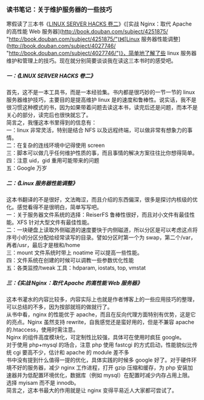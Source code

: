 ---
---

### 读书笔记：关于维护服务器的一些技巧

寒假读了三本书《[LINUX SERVER HACKS 卷二](http://book.douban.com/subject/2006913/ "http://book.douban.com/subject/2006913/")》《[实战 Nginx：取代 Apache 的高性能 Web 服务器](http://book.douban.com/subject/4251875/ "http://book.douban.com/subject/4251875/")》《[Linux 服务器性能调整](http://book.douban.com/subject/4027746/ "http://book.douban.com/subject/4027746/")》，简单地了解了些 linux 服务器维护和管理上的技巧。现在就分别简要谈谈我在读这三本书时的感受吧。

##### 一：《LINUX SERVER HACKS 卷二》

首先，这不是一本工具书，而是一本经验集。书内都是很巧妙的一节一节的 linux 服务器维护技巧，主要目的是提高维护 linux 是的速度和鲁棒性。说实话，我不是很习惯这种模式的书，因为如果带着问题去读这本书，读完后还是问题，而本不是关心的部分，读完后也很快就忘了。  
简言之，我懂这本书里得到的信息有：  
一：linux 非常灵活，特别是结合 NFS 以及远程终端，可以做非常有想象力的事情。  
二：在复杂的连线环境中记得使用 screen  
三：脚本可以做几乎任何维护性质的事，而且事情的解决方案往往比你想得简单。  
四：注意 uid，gid 重用可能带来的问题  
五：Google 万岁

##### 二：《Linux 服务器性能调整》

这本书翻译的不是很好，文法晦涩，而且介绍的东西偏深，很多是探讨内核级的优化。感觉看得不是很明白，简单写写吧。  
一：关于服务器文件系统的选择：ReiserFS 鲁棒性很好，而且对小文件有最佳性能。XFS 针对大型文件有最佳性能。  
二：一块硬盘上读取外侧磁道的速度要快于内侧磁道，所以分区是可以考虑这点将序号小的分区分配给经常读写的目录。譬如分区时第一个为 swap，第二个/var，再者/usr，最后才是根和/home  
三：mount 文件系统时带上 noatime 可以提高一些性能。  
四：文件系统在创建的时候可以调教一些参数优化性能  
五：各类监控/tweak 工具：hdparam, iostats, top, vmstat

##### 三：《实战 Nginx：取代 Apache 的高性能 Web 服务器》

这本书灌水的内容比较多，内容实际上也就是作者博客上的一些应用技巧的整理，可以总结的不多，因为按部就班的做就行了。  
从书中看，nginx 的性能优于 apache，而且在反向代理方面特别有优势，这是它的亮点。Nginx 虽然支持 rewrite，自我感觉还是蛮好用的，但是不兼容 apache 的.htaccess，使用时需注意。  
Nginx 的组件高度模块化，可定制性比较强，具体可在使用时疯狂 google。  
对于使用 php+mysql 的场合，注意 php 使用 fastcgi 的方式启动，性能貌似比传统 cgi 要高不少，估计和 apache 的 module 差不多  
书中没有提到什么值得一提的优化，具体实践的时候多 google 好了。对于硬件环境不好的服务器，减少 nginx 工作进程，打开 gzip 压缩和缓存，为 php 安装加速器并为低配置环境优化，数据库（例如 mysql）在配置时减少内存占用上限。选择 myisam 而不是 innodb。  
简言之，这本书最大的作用就是让 nginx 变得平易近人大家都可尝试了。
